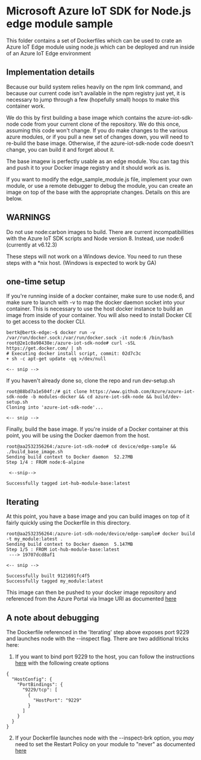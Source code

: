 # Microsoft Azure IoT SDK for Node.js edge module sample

This folder contains a set of Dockerfiles which can be used to crate an Azure IoT Edge module using node.js which can be deployed and run inside of an Azure IoT Edge environment

## Implementation details

Because our build system relies heavily on the npm link command, and because our current code isn't available in the npm registry just yet, it is necessary to jump through a few (hopefully small) hoops to make this container work.

We do this by first building a base image which contains the azure-iot-sdk-node code from your current clone of the repository.  We do this once, assuming this code won't change.  If you do make changes to the various azure modules, or if you pull a new set of changes down, you will need to re-build the base image.  Otherwise, if the azure-iot-sdk-node code doesn't change, you can build it and forget about it.

The base imagew is perfectly usable as an edge module.  You can tag this and push it to your Docker image registry and it should work as is.

If you want to modify the edge_sample_module.js file, implement your own module, or use a remote debugger to debug the module, you can create an image on top of the base with the appropriate changes.  Details on this are below.

## WARNINGS

Do not use node:carbon images to build.  There are current incompatibilities with the Azure IoT SDK scripts and Node version 8.  Instead, use node:6 (currently at v6.12.3)

These steps will not work on a Windows device.  You need to run these steps with a *nix host.  (Windows is expected to work by GA)

## one-time setup

If you're running inside of a docker container, make sure to use node:6, and make sure to launch with -v to map the docker daemon socket into your container.  This is necessary to use the host docker instance to build an image from inside of your container.  You will also need to install Docker CE to get access to the docker CLI.

```
bertk@bertk-edge:~$ docker run -v /var/run/docker.sock:/var/run/docker.sock -it node:6 /bin/bash
root@2e1c0a98438e:/azure-iot-sdk-node# curl -sSL https://get.docker.com/ | sh
# Executing docker install script, commit: 02d7c3c
+ sh -c apt-get update -qq >/dev/null

<-- snip -->
```

If you haven't already done so, clone the repo and run dev-setup.sh
```
root@88bd7a1e504f:/# git clone https://www.github.com/Azure/azure-iot-sdk-node -b modules-docker && cd azure-iot-sdk-node && build/dev-setup.sh
Cloning into 'azure-iot-sdk-node'...

<-- snip -->
```

Finally, build the base image.  If you're inside of a Docker container at this point, you will be using the Docker daemon from the host.

```
root@aa2532356264:/azure-iot-sdk-node# cd device/edge-sample && ./build_base_image.sh
Sending build context to Docker daemon  52.27MB
Step 1/4 : FROM node:6-alpine

 <--snip-->

Successfully tagged iot-hub-module-base:latest
```

## Iterating

At this point, you have a base image and you can build images on top of it fairly quickly using the Dockerfile in this directory.

```
root@aa2532356264:/azure-iot-sdk-node/device/edge-sample# docker build -t my_module:latest .
Sending build context to Docker daemon  5.147MB
Step 1/5 : FROM iot-hub-module-base:latest
 ---> 19707dcd8af1

<-- snip -->

Successfully built 9121691fc4f5
Successfully tagged my_module:latest
```

This image can then be pushed to your docker image repository and referenced from the Azure Portal via Image URI as documented [here](https://docs.microsoft.com/en-us/azure/iot-edge/tutorial-simulate-device-windows#deploy-a-module)

## A note about debugging

The Dockerfile referenced in the 'Iterating' step above exposes port 9229 and launches node with the --inspect flag.  There are two additional tricks here:
1. If you want to bind port 9229 to the host, you can follow the instructions [here](https://dariuszparys.github.io/2017/12/04/Understanding-IoT-Edge-Module-createOptions/) with the following create options
```
{
  "HostConfig": {
    "PortBindings": {
      "9229/tcp": [
        {
          "HostPort": "9229"
        }
      ]
    }
  }
}
```

2. If your Dockerfile launches node with the --inspect-brk option, you _may_ need to set the Restart Policy on your module to "never" as documented [here](https://docs.microsoft.com/en-us/azure/iot-edge/tutorial-simulate-device-windows#deploy-a-module)
